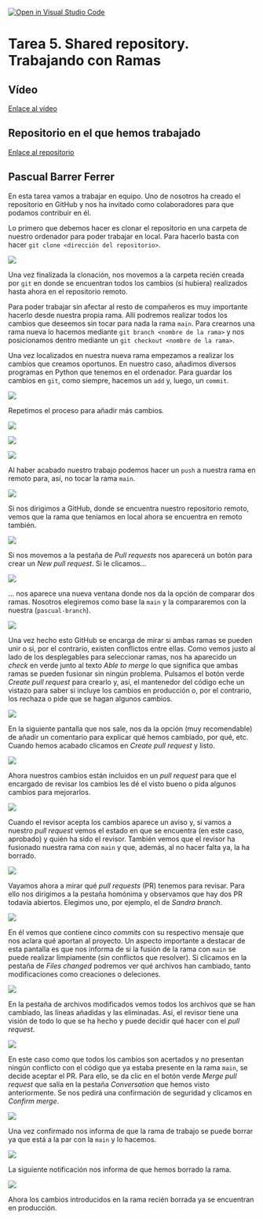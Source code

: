 [![Open in Visual Studio Code](https://classroom.github.com/assets/open-in-vscode-f059dc9a6f8d3a56e377f745f24479a46679e63a5d9fe6f495e02850cd0d8118.svg)](https://classroom.github.com/online_ide?assignment_repo_id=6053855&assignment_repo_type=AssignmentRepo)
# Tarea 5. Shared repository. Trabajando con Ramas

## Vídeo

[Enlace al vídeo](https://youtu.be/83IuqFAIWPg)

## Repositorio en el que hemos trabajado

[Enlace al repositorio](https://github.com/cifpfbmoll/hello-world-group)

## Pascual Barrer Ferrer

En esta tarea vamos a trabajar en equipo. Uno de nosotros ha creado el repositorio en GitHub y nos ha invitado como colaboradores para que podamos contribuir en él.

Lo primero que debemos hacer es clonar el repositorio en una carpeta de nuestro ordenador para poder trabajar en local. Para hacerlo basta con hacer `git clone <dirección del repositorio>`.

![](Capturas/01.png)

Una vez finalizada la clonación, nos movemos a la carpeta recién creada por `git` en donde se encuentran todos los cambios (si hubiera) realizados hasta ahora en el repositorio remoto.

Para poder trabajar sin afectar al resto de compañeros es muy importante hacerlo desde nuestra propia rama. Allí podremos realizar todos los cambios que deseemos sin tocar para nada la rama `main`. Para crearnos una rama nueva lo hacemos mediante `git branch <nombre de la rama>` y nos posicionamos dentro mediante un `git checkout <nombre de la rama>`.

Una vez localizados en nuestra nueva rama empezamos a realizar los cambios que creamos oportunos. En nuestro caso, añadimos diversos programas en Python que tenemos en el ordenador. Para guardar los cambios en `git`, como siempre, hacemos un `add` y, luego, un `commit`.

![](Capturas/02.png)

Repetimos el proceso para añadir más cambios.

![](Capturas/03.png)

![](Capturas/04.png)

![](Capturas/05.png)

Al haber acabado nuestro trabajo podemos hacer un `push` a nuestra rama en remoto para, así, no tocar la rama `main`.

![](Capturas/06.png)

Si nos dirigimos a GitHub, donde se encuentra nuestro repositorio remoto, vemos que la rama que teníamos en local ahora se encuentra en remoto también.

![](Capturas/07.png)

Si nos movemos a la pestaña de *Pull requests* nos aparecerá un botón para crear un *New pull request*. Si le clicamos...

![](Capturas/08.png)

... nos aparece una nueva ventana donde nos da la opción de comparar dos ramas. Nosotros elegiremos como base la `main` y la compararemos con la nuestra (`pascual-branch`).

![](Capturas/09.png)

Una vez hecho esto GitHub se encarga de mirar si ambas ramas se pueden unir o si, por el contrario, existen conflictos entre ellas. Como vemos justo al lado de los desplegables para seleccionar ramas, nos ha aparecido un *check* en verde junto al texto *Able to merge* lo que significa que ambas ramas se pueden fusionar sin ningún problema. Pulsamos el botón verde *Create pull request* para crearlo y, así, el mantenedor del código eche un vistazo para saber si incluye los cambios en producción o, por el contrario, los rechaza o pide que se hagan algunos cambios.

![](Capturas/10.png)

En la siguiente pantalla que nos sale, nos da la opción (muy recomendable) de añadir un comentario para explicar qué hemos cambiado, por qué, etc. Cuando hemos acabado clicamos en *Create pull request* y listo.

![](Capturas/11.png)

Ahora nuestros cambios están incluidos en un *pull request* para que el encargado de revisar los cambios les dé el visto bueno o pida algunos cambios para mejorarlos.

![](Capturas/12.png)

Cuando el revisor acepta los cambios aparece un aviso y, si vamos a nuestro *pull request* vemos el estado en que se encuentra (en este caso, aprobado) y quién ha sido el revisor. También vemos que el revisor ha fusionado nuestra rama con `main` y que, además, al no hacer falta ya, la ha borrado.

![](Capturas/13.png)

Vayamos ahora a mirar qué *pull requests* (PR) tenemos para revisar. Para ello nos dirigimos a la pestaña homónima y observamos que hay dos PR todavía abiertos. Elegimos uno, por ejemplo, el de *Sandra branch*.

![](Capturas/14.png)

En él vemos que contiene cinco *commits* con su respectivo mensaje que nos aclara qué aportan al proyecto. Un aspecto importante a destacar de esta pantalla es que nos informa de si la fusión de la rama con `main` se puede realizar limpiamente (sin conflictos que resolver). Si clicamos en la pestaña de *Files changed* podremos ver qué archivos han cambiado, tanto modificaciones como creaciones o deleciones.

![](Capturas/15.png)

En la pestaña de archivos modificados vemos todos los archivos que se han cambiado, las líneas añadidas y las eliminadas. Así, el revisor tiene una visión de todo lo que se ha hecho y puede decidir qué hacer con el *pull request*.

![](Capturas/16.png)

En este caso como que todos los cambios son acertados y no presentan ningún conflicto con el código que ya estaba presente en la rama `main`, se decide aceptar el PR. Para ello, se da clic en el botón verde *Merge pull request* que salía en la pestaña *Conversation* que hemos visto anteriormente. Se nos pedirá una confirmación de seguridad y clicamos en *Confirm merge*.

![](Capturas/17.png)

Una vez confirmado nos informa de que la rama de trabajo se puede borrar ya que está a la par con la `main` y lo hacemos.

![](Capturas/18.png)

La siguiente notificación nos informa de que hemos borrado la rama.

![](Capturas/19.png)

Ahora los cambios introducidos en la rama recién borrada ya se encuentran en producción.
